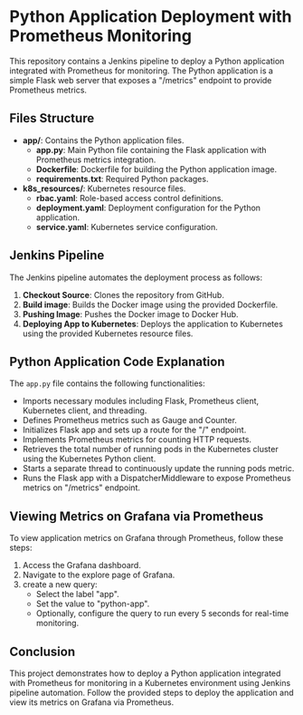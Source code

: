 # Python Application Deployment with Prometheus Monitoring

This repository contains a Jenkins pipeline to deploy a Python application integrated with Prometheus for monitoring. The Python application is a simple Flask web server that exposes a "/metrics" endpoint to provide Prometheus metrics.

## Files Structure

- **app/**: Contains the Python application files.
  - **app.py**: Main Python file containing the Flask application with Prometheus metrics integration.
  - **Dockerfile**: Dockerfile for building the Python application image.
  - **requirements.txt**: Required Python packages.
- **k8s_resources/**: Kubernetes resource files.
  - **rbac.yaml**: Role-based access control definitions.
  - **deployment.yaml**: Deployment configuration for the Python application.
  - **service.yaml**: Kubernetes service configuration.

## Jenkins Pipeline

The Jenkins pipeline automates the deployment process as follows:

1. **Checkout Source**: Clones the repository from GitHub.
2. **Build image**: Builds the Docker image using the provided Dockerfile.
3. **Pushing Image**: Pushes the Docker image to Docker Hub.
4. **Deploying App to Kubernetes**: Deploys the application to Kubernetes using the provided Kubernetes resource files.

## Python Application Code Explanation

The `app.py` file contains the following functionalities:

- Imports necessary modules including Flask, Prometheus client, Kubernetes client, and threading.
- Defines Prometheus metrics such as Gauge and Counter.
- Initializes Flask app and sets up a route for the "/" endpoint.
- Implements Prometheus metrics for counting HTTP requests.
- Retrieves the total number of running pods in the Kubernetes cluster using the Kubernetes Python client.
- Starts a separate thread to continuously update the running pods metric.
- Runs the Flask app with a DispatcherMiddleware to expose Prometheus metrics on "/metrics" endpoint.

## Viewing Metrics on Grafana via Prometheus

To view application metrics on Grafana through Prometheus, follow these steps:

1. Access the Grafana dashboard.
2. Navigate to the explore page of Grafana.
3. create a new query:
   - Select the label "app".
   - Set the value to "python-app".
   - Optionally, configure the query to run every 5 seconds for real-time monitoring.

## Conclusion

This project demonstrates how to deploy a Python application integrated with Prometheus for monitoring in a Kubernetes environment using Jenkins pipeline automation. Follow the provided steps to deploy the application and view its metrics on Grafana via Prometheus.
